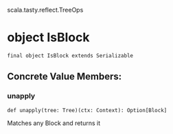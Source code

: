 scala.tasty.reflect.TreeOps
# object IsBlock

<pre><code class="language-scala" >final object IsBlock extends Serializable</pre></code>
## Concrete Value Members:
### unapply
<pre><code class="language-scala" >def unapply(tree: Tree)(ctx: Context): Option[Block]</pre></code>
Matches any Block and returns it

